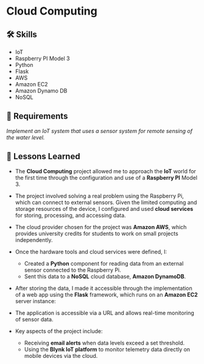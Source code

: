 # Cloud Computing

## 🛠 Skills
- IoT
- Raspberry PI Model 3
- Python
- Flask
- AWS
- Amazon EC2
- Amazon Dynamo DB
- NoSQL

## 📝 Requirements
*Implement an IoT system that uses a sensor system for remote sensing of the water level.*

## 📖 Lessons Learned
- The **Cloud Computing** project allowed me to approach the **IoT** world for the first time through the configuration and use of a **Raspberry PI** Model 3.

- The project involved solving a real problem using the Raspberry Pi, which can connect to external sensors. Given the limited computing and storage resources of the device, I configured and used **cloud services** for storing, processing, and accessing data.

- The cloud provider chosen for the project was **Amazon AWS**, which provides university credits for students to work on small projects independently.

- Once the hardware tools and cloud services were defined, I:
  - Created a **Python** component for reading data from an external sensor connected to the Raspberry Pi.
  - Sent this data to a **NoSQL** cloud database, **Amazon DynamoDB**.

- After storing the data, I made it accessible through the implementation of a web app using the **Flask** framework, which runs on an **Amazon EC2** server instance:

- The application is accessible via a URL and allows real-time monitoring of sensor data.

- Key aspects of the project include:
  - Receiving **email alerts** when data levels exceed a set threshold.
  - Using the **Blynk IoT platform** to monitor telemetry data directly on mobile devices via the cloud.
